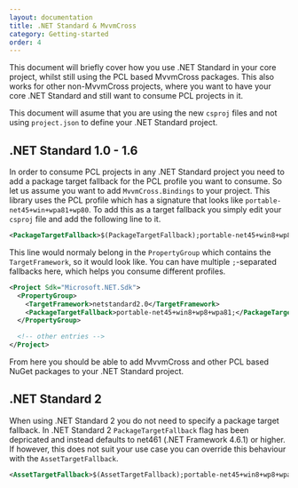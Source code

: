 ```yaml
---
layout: documentation
title: .NET Standard & MvvmCross
category: Getting-started
order: 4
---
```


This document will briefly cover how you use .NET Standard in your core project, whilst still using the PCL based MvvmCross packages. This also works for other non-MvvmCross projects, where you want to have your core .NET Standard and still want to consume PCL projects in it.

This document will asume that you are using the new `csproj` files and not using `project.json` to define your .NET Standard project.

## .NET Standard 1.0 - 1.6

In order to consume PCL projects in any .NET Standard project you need to add a package target fallback for the PCL profile you want to consume. So let us assume you want to add `MvvmCross.Bindings` to your project. This library uses the PCL profile which has a signature that looks like `portable-net45+win+wpa81+wp80`. To add this as a target fallback you simply edit your `csproj` file and add the following line to it.

```xml
<PackageTargetFallback>$(PackageTargetFallback);portable-net45+win8+wp8+wpa81;</PackageTargetFallback>
```

This line would normaly belong in the `PropertyGroup` which contains the `TargetFramework`, so it would look like. You can have multiple `;`-separated fallbacks here, which helps you consume different profiles.

```xml
<Project Sdk="Microsoft.NET.Sdk">
  <PropertyGroup>
    <TargetFramework>netstandard2.0</TargetFramework>
    <PackageTargetFallback>portable-net45+win8+wp8+wpa81;</PackageTargetFallback>
  </PropertyGroup>

  <!-- other entries -->
</Project>
```

From here you should be able to add MvvmCross and other PCL based NuGet packages to your .NET Standard project.

## .NET Standard 2

When using .NET Standard 2 you do not need to specify a package target fallback. In .NET Standard 2 `PackageTargetFallback` flag has been depricated and instead defaults to net461 (.NET Framework 4.6.1) or higher. If however, this does not suit your use case you can override this behaviour with the `AssetTargetFallback`.

```xml
<AssetTargetFallback>$(AssetTargetFallback);portable-net45+win8+wp8+wpa81;</AssetTargetFallback>
```
